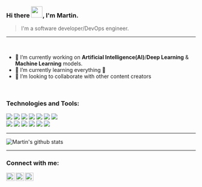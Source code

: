### Hi there <img src="https://raw.githubusercontent.com/MartinHeinz/MartinHeinz/master/wave.gif" width="30px">, I'm Martin.

> I'm a software developer/DevOps engineer.
---
<br />

- 🔭 I’m currently working on **Artificial Intelligence(AI)**/**Deep Learning** & **Machine Learning** models.
- 🌱 I’m currently learning everything 🤣
- 👯 I’m looking to collaborate with other content creators

<br />

### Technologies and Tools:

![](https://img.shields.io/badge/Code-Python-informational?style=flat&logo=python&logoColor=white&color=2bbc8a)
![](https://img.shields.io/badge/Code-Javascript-informational?style=flat&logo=javascript&logoColor=white&color=2bbc8a)
![](https://img.shields.io/badge/Code-Reactjs-informational?style=flat&logo=react&logoColor=white&color=2bbc8a)
![](https://img.shields.io/badge/Code-Nodejs-informational?style=flat&logo=node&logoColor=white&color=2bbc8a)
![](https://img.shields.io/badge/Code-Django-informational?style=flat&logo=django&logoColor=white&color=2bbc8a)
![](https://img.shields.io/badge/Code-Flask-informational?style=flat&logo=flask&logoColor=white&color=2bbc8a)
![](https://img.shields.io/badge/Code-Golang-informational?style=flat&logo=go&logoColor=white&color=2bbc8a)
<br />
![](https://img.shields.io/badge/OS-Linux-informational?style=flat&logo=linux&logoColor=white&color=2bbc8a)
![](https://img.shields.io/badge/Database-PostgreSQL-informational?style=flat&logo=postgresql&logoColor=white&color=2bbc8a)
![](https://img.shields.io/badge/Database-MySQL-informational?style=flat&logo=mysql&logoColor=white&color=2bbc8a)
![](https://img.shields.io/badge/Database-MongoDB-informational?style=flat&logo=mongodb&logoColor=white&color=2bbc8a)
![](https://img.shields.io/badge/Tools-Docker-informational?style=flat&logo=docker&logoColor=white&color=2bbc8a)
![](https://img.shields.io/badge/Tools-Git-informational?style=flat&logo=git&logoColor=white&color=2bbc8a)

---

![Martin's github stats](https://github-readme-stats.vercel.app/api?username=MartinMwiti&show_icons=true&theme=vue-dark)

---

### Connect with me:
  <a href="martinmwiti777@gmail.com"><img align="left" alt="gmail | Gmail" width="22px" src="https://cdn.jsdelivr.net/npm/simple-icons@v3/icons/gmail.svg" />
  <a href="https://twitter.com/Martin__Mwiti"><img align="left" alt="twitter | Twitter" width="22px" src="https://cdn.jsdelivr.net/npm/simple-icons@v3/icons/twitter.svg" />
  <a href="https://www.linkedin.com/in/martinmwiti" target="_blank" rel="noopener noreferrer"><img align="left" alt="linkedin | LinkedIn" width="22px" src="https://cdn.jsdelivr.net/npm/simple-icons@v3/icons/linkedin.svg" /></a>

<br />

<!--
[![Top Langs](https://github-readme-stats.vercel.app/api/top-langs/?username=MartinMwiti)](https://github.com/MartinMwiti/github-readme-stats)
**MartinMwiti/MartinMwiti** is a ✨ _special_ ✨ repository because its `README.md` (this file) appears on your GitHub profile.

Here are some ideas to get you started:

- 🔭 I’m currently working on ...
- 🌱 I’m currently learning ...
- 👯 I’m looking to collaborate on ...
- 🤔 I’m looking for help with ...
- 💬 Ask me about ...
- 📫 How to reach me: ...
- 😄 Pronouns: ...
- ⚡ Fun fact: ...
-->
